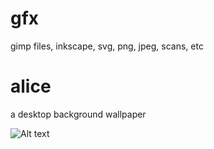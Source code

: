 gfx
===

gimp files, inkscape, svg, png, jpeg, scans, etc

# alice
a desktop background wallpaper

![Alt text](https://raw.github.com/mbohun/gfx/master/alice/alice_1366x768-thumbnail-shadowsoft.png "desktop wallpaper")